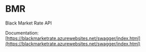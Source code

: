 # BMR
Black Market Rate API


Documentation: 
[https://blackmarketrate.azurewebsites.net/swagger/index.html](https://blackmarketrate.azurewebsites.net/swagger/index.html)
